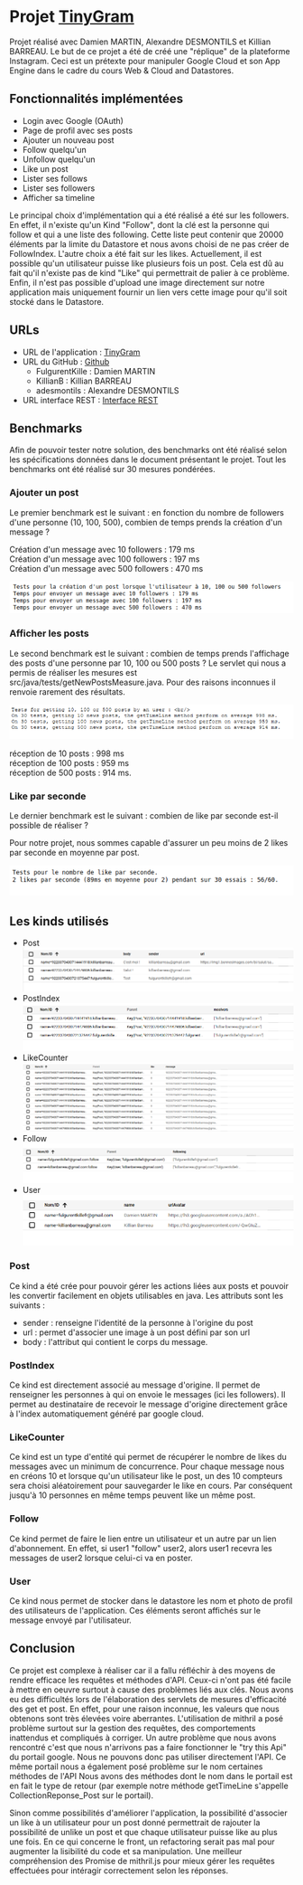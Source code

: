 # Projet [TinyGram](https://docs.google.com/document/d/1sFkj4hjT3DBQopovQNor5hylzWZQABk6DlL_HmMPW4M/edit#heading=h.zgqfbizhklet)

Projet réalisé avec Damien MARTIN, Alexandre DESMONTILS et Killian BARREAU.
Le but de ce projet a été de créé une "réplique" de la plateforme Instagram. Ceci est un prétexte pour manipuler Google
Cloud et son App Engine dans le cadre du cours Web & Cloud and Datastores.

## Fonctionnalités implémentées

 - Login avec Google (OAuth)
 - Page de profil avec ses posts
 - Ajouter un nouveau post
 - Follow quelqu'un
 - Unfollow quelqu'un
 - Like un post
 - Lister ses follows
 - Lister ses followers
 - Afficher sa timeline
 <!-- - TODO: Unlike un post-->
 
Le principal choix d'implémentation qui a été réalisé a été sur les followers. En effet, il n'existe qu'un Kind 
"Follow", dont la clé est la personne qui follow et qui a une liste des following. Cette liste peut contenir que 20000 
éléments par la limite du Datastore et nous avons choisi de ne pas créer de FollowIndex. L'autre choix a été fait sur 
les likes. Actuellement, il est possible qu'un utilisateur puisse like plusieurs fois un post. Cela est dû au fait qu'il
n'existe pas de kind "Like" qui permettrait de palier à ce problème. Enfin, il n'est pas possible d'upload une image 
directement sur notre application mais uniquement fournir un lien vers cette image pour qu'il soit stocké dans le 
Datastore.

## URLs

 - URL de l'application : [TinyGram](https://tinyinsta-295118.ew.r.appspot.com/)  
 - URL du GitHub : [Github](https://github.com/KillianB/projet-wcd-2020-2021)
    - FulgurentKille : Damien MARTIN
    - KillianB : Killian BARREAU
    - adesmontils : Alexandre DESMONTILS
 - URL interface REST : [Interface REST](https://endpointsportal.tinyinsta-295118.cloud.goog)

## Benchmarks

Afin de pouvoir tester notre solution, des benchmarks ont été réalisé selon les spécifications données dans le document
présentant le projet. Tout les benchmarks ont été réalisé sur 30 mesures pondérées.

### Ajouter un post

Le premier benchmark est le suivant : en fonction du nombre de followers d'une personne (10, 100, 500), combien de temps
prends la création d'un message ?

Création d'un message avec 10 followers : 179 ms \
Création d'un message avec 100 followers : 197 ms \
Création d'un message avec 500 followers : 470 ms

![screen des benckmark des posts](screens/screenFromMeasurePost.png "")

### Afficher les posts

Le second benchmark est le suivant : combien de temps prends l'affichage des posts d'une personne par 10, 100 ou 500 
posts ? Le servlet qui nous a permis de réaliser les mesures est src/java/tests/getNewPostsMeasure.java. Pour des 
raisons inconnues il renvoie rarement des résultats.

![screen des resultats obtenus](screens/screenFromMeasureGetTimeLine.png "screen des résultats obtenus")


réception de 10 posts : 998 ms \
réception de 100 posts : 959 ms \
réception de 500 posts : 914 ms.

### Like par seconde

Le dernier benchmark est le suivant : combien de like par seconde est-il possible de réaliser ?

Pour notre projet, nous sommes capable d'assurer un peu moins de 2 likes par seconde en moyenne par post.

![screen for like experimentation](/screens/screenMeausreLike.png)

## Les kinds utilisés

 - Post
 ![Screen Kind Post](screens/screenKindPost.png "Screen Kind Post")
 - PostIndex
 ![Screen Kind PostIndex](screens/screenKindPostIndex.png "Screen Kind PostIndex")
 - LikeCounter
 ![Screen Kind LikeCounter](screens/screenKindLikeCounter.png "Screen Kind LikeCounter")
 - Follow
 ![Screen Kind Follow](screens/screenKindFollow.png "Screen Kind Follow")
 - User
 ![Screen Kind User](screens/screenKindUser.png "Screen Kind User")

### Post

Ce kind a été crée pour pouvoir gérer les actions liées aux posts et pouvoir les convertir facilement en objets 
utilisables en java.
Les attributs sont les suivants :
 - sender : renseigne l'identité de la personne à l'origine du post
 - url : permet d'associer une image à un post défini par son url
 - body : l'attribut qui contient le corps du message.

### PostIndex

Ce kind est directement associé au message d'origine. Il permet de renseigner les personnes à qui on envoie le messages 
(ici les followers). Il permet au destinataire de recevoir le message d'origine directement grâce à l'index 
automatiquement généré par google cloud.

### LikeCounter

Ce kind est un type d'entité qui permet de récupérer le nombre de likes du messages avec un minimum de concurrence.
Pour chaque message nous en créons 10 et lorsque qu'un utilisateur like le post, un des 10 compteurs sera choisi 
aléatoirement pour sauvegarder le like en cours. Par conséquent jusqu'à 10 personnes en même temps peuvent like un même 
post.

### Follow

Ce kind permet de faire le lien entre un utilisateur et un autre par un lien d'abonnement. En effet, si user1 "follow" 
user2, alors user1 recevra les messages de user2 lorsque celui-ci va en poster.

### User

Ce kind nous permet de stocker dans le datastore les nom et photo de profil des utilisateurs de l'application. Ces 
éléments seront affichés sur le message envoyé par l'utilisateur.

## Conclusion

Ce projet est complexe à réaliser car il a fallu réfléchir à des moyens de rendre efficace les requêtes et méthodes 
d'API. Ceux-ci n'ont pas été facile à mettre en oeuvre surtout à cause des problèmes liés aux clés. Nous avons eu des 
difficultés lors de l'élaboration des servlets de mesures d'efficacité des get et post. En effet, pour une raison
inconnue, les valeurs que nous obtenons sont très élevées voire aberrantes. L'utilisation de mithril a posé problème
surtout sur la gestion des requêtes, des comportements inattendus et compliqués à corriger. Un autre problème que nous 
avons rencontré c'est que nous n'arrivons pas a faire fonctionner le "try this Api" du portail google. Nous ne pouvons
donc pas utiliser directement l'API. Ce même portail nous a également posé problème sur le nom certaines méthodes de l'API
Nous avons des méthodes dont le nom dans le portail est en fait le type de retour (par exemple notre méthode getTimeLine 
s'appelle CollectionReponse_Post sur le portail).

Sinon comme possibilités d'améliorer l'application, la possibilité d'associer un like à un utilisateur pour un post 
donné permettrait de rajouter la possibilité de unlike un post et que chaque utilisateur puisse like au plus une fois.
En ce qui concerne le front, un refactoring serait pas mal pour augmenter la lisibilité du code et sa manipulation. Une
meilleur compréhension des Promise de mithril.js pour mieux gérer les requêtes effectuées pour intéragir correctement
selon les réponses.


